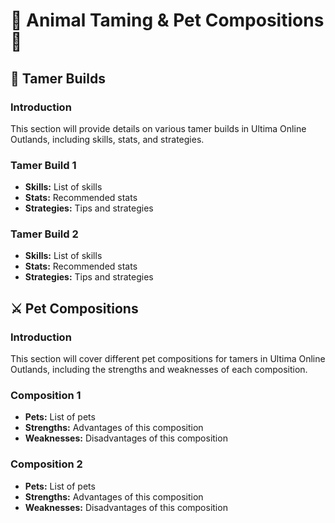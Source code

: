# 🐾 Animal Taming & Pet Compositions 🐾

## 🐾 Tamer Builds

### Introduction
This section will provide details on various tamer builds in Ultima Online Outlands, including skills, stats, and strategies.

### Tamer Build 1
- **Skills:** List of skills
- **Stats:** Recommended stats
- **Strategies:** Tips and strategies

### Tamer Build 2
- **Skills:** List of skills
- **Stats:** Recommended stats
- **Strategies:** Tips and strategies

## ⚔️ Pet Compositions

### Introduction
This section will cover different pet compositions for tamers in Ultima Online Outlands, including the strengths and weaknesses of each composition.

### Composition 1
- **Pets:** List of pets
- **Strengths:** Advantages of this composition
- **Weaknesses:** Disadvantages of this composition

### Composition 2
- **Pets:** List of pets
- **Strengths:** Advantages of this composition
- **Weaknesses:** Disadvantages of this composition
